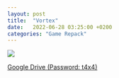 ```yaml
---
layout: post
title:  "Vortex"
date:   2022-06-28 03:25:00 +0200
categories: "Game Repack"
---
```

<img src="https://i.ibb.co/xCz6nVR/NFO.png"/> <br>


<a href="https://0a0bin.klowdee.host/?e7c7fd27bd492638#5hfvws2gg1eNtV8dCgGKTYXiRxk7ZTDoPxPbqviERcp6">Google Drive (Password: t4x4)</a>
